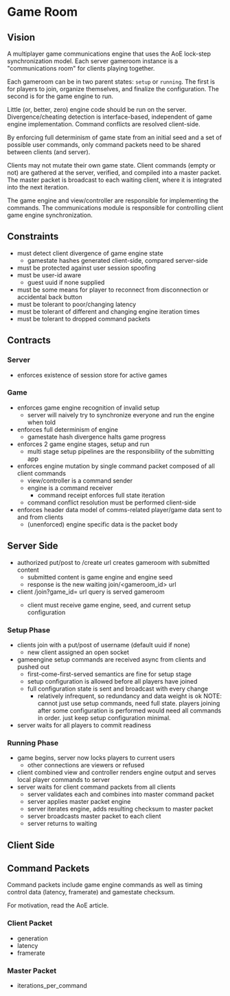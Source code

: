 # Game Room

## Vision

A multiplayer game communications engine that uses the AoE lock-step synchronization model.
Each server gameroom instance is a "communications room" for clients playing together.

Each gameroom can be in two parent states: `setup` or `running`.
The first is for players to join, organize themselves, and finalize the configuration.
The second is for the game engine to run.

Little (or, better, zero) engine code should be run on the server.
Divergence/cheating detection is interface-based, independent of game engine implementation.
Command conflicts are resolved client-side.

By enforcing full determinism of game state from an initial seed and a set of possible user commands, only command packets need to be shared between clients (and server).

Clients may not mutate their own game state.
Client commands (empty or not) are gathered at the server, verified, and compiled into a master packet.
The master packet is broadcast to each waiting client, where it is integrated into the next iteration.

The game engine and view/controller are responsible for implementing the commands.
The communications module is responsible for controlling client game engine synchronization.

## Constraints

- must detect client divergence of game engine state
    - gamestate hashes generated client-side, compared server-side
- must be protected against user session spoofing
- must be user-id aware
    - guest uuid if none supplied
- must be some means for player to reconnect from disconnection or accidental back button
- must be tolerant to poor/changing latency
- must be tolerant of different and changing engine iteration times
- must be tolerant to dropped command packets

## Contracts

### Server

- enforces existence of session store for active games

### Game

- enforces game engine recognition of invalid setup
    - server will naively try to synchronize everyone and run the engine when told
- enforces full determinism of engine
    - gamestate hash divergence halts game progress
- enforces 2 game engine stages, setup and run
    - multi stage setup pipelines are the responsibility of the submitting app
- enforces engine mutation by single command packet composed of all client commands
    - view/controller is a command sender
    - engine is a command receiver
        - command receipt enforces full state iteration
    - command conflict resolution must be performed client-side
- enforces header data model of comms-related player/game data sent to and from clients
    - (unenforced) engine specific data is the packet body

## Server Side

- authorized put/post to /create url creates gameroom with submitted content
    - submitted content is game engine and engine seed
    - response is the new waiting join/<gameroom_id> url
- client /join?game_id=<game> url query is served gameroom
    - client must receive game engine, seed, and current setup configuration

### Setup Phase

- clients join with a put/post of username (default uuid if none)
    - new client assigned an open socket
- gameengine setup commands are received async from clients and pushed out
    - first-come-first-served semantics are fine for setup stage
    - setup configuration is allowed before all players have joined
    - full configuration state is sent and broadcast with every change
        - relatively infrequent, so redundancy and data weight is ok
    NOTE: cannot just use setup commands, need full state.  players joining after some configuration is performed would need all commands in order.  just keep setup configuration minimal.
- server waits for all players to commit readiness

### Running Phase

- game begins, server now locks players to current users
    - other connections are viewers or refused
- client combined view and controller renders engine output and serves
  local player commands to server
- server waits for client command packets from all clients
    - server validates each and combines into master command packet
    - server applies master packet engine
    - server iterates engine, adds resulting checksum to master packet
    - server broadcasts master packet to each client
    - server returns to waiting

## Client Side
 

## Command Packets

Command packets include game engine commands as well as timing control data (latency, framerate) and gamestate checksum.

For motivation, read the AoE article.

### Client Packet

- generation
- latency
- framerate

### Master Packet

- iterations_per_command
